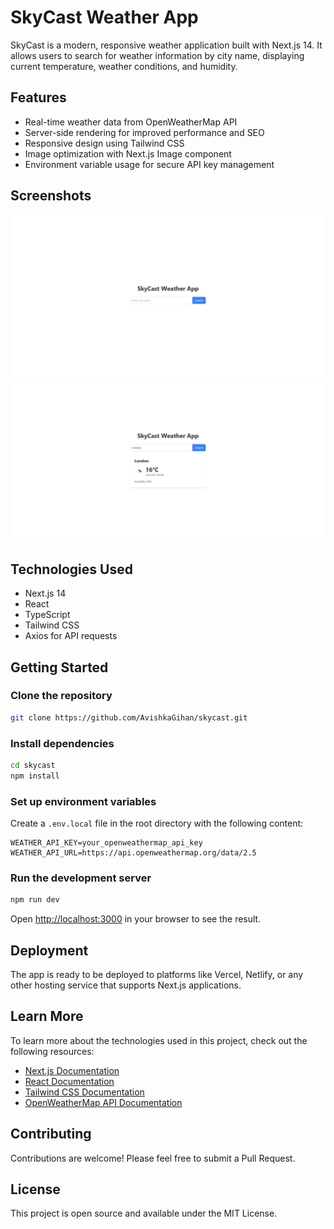 # SkyCast Weather App

SkyCast is a modern, responsive weather application built with Next.js 14. It allows users to search for weather information by city name, displaying current temperature, weather conditions, and humidity.

## Features

- Real-time weather data from OpenWeatherMap API
- Server-side rendering for improved performance and SEO
- Responsive design using Tailwind CSS
- Image optimization with Next.js Image component
- Environment variable usage for secure API key management

## Screenshots

![SkyCast home page with search bar](/public/screenshots/homepage-screenshot.jpg)
![Weather information display for a searched city](/public/screenshots/weather-info-screenshot.jpg)

## Technologies Used

- Next.js 14
- React
- TypeScript
- Tailwind CSS
- Axios for API requests

## Getting Started

### Clone the repository

```bash
git clone https://github.com/AvishkaGihan/skycast.git
```

### Install dependencies

```bash
cd skycast
npm install
```

### Set up environment variables

Create a `.env.local` file in the root directory with the following content:

```env
WEATHER_API_KEY=your_openweathermap_api_key
WEATHER_API_URL=https://api.openweathermap.org/data/2.5
```

### Run the development server

```bash
npm run dev
```

Open [http://localhost:3000](http://localhost:3000) in your browser to see the result.

## Deployment

The app is ready to be deployed to platforms like Vercel, Netlify, or any other hosting service that supports Next.js applications.

## Learn More

To learn more about the technologies used in this project, check out the following resources:

- [Next.js Documentation](https://nextjs.org/docs)
- [React Documentation](https://reactjs.org/docs/getting-started.html)
- [Tailwind CSS Documentation](https://tailwindcss.com/docs)
- [OpenWeatherMap API Documentation](https://openweathermap.org/api)

## Contributing

Contributions are welcome! Please feel free to submit a Pull Request.

## License

This project is open source and available under the MIT License.
